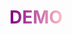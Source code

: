 <h1>
  <a href="https://to-do-list-with-drag-and-drop.vercel.app/?vercelToolbarCode=f5bKLr1BOpThh8P" target="_blank" style="color: purple; text-decoration: none;">
    DEMO 
  </a>
</h1>
<style>
  h1 a {
    background: linear-gradient(to right, purple, pink);
    -webkit-background-clip: text;
    -webkit-text-fill-color: transparent;
  }
</style>
